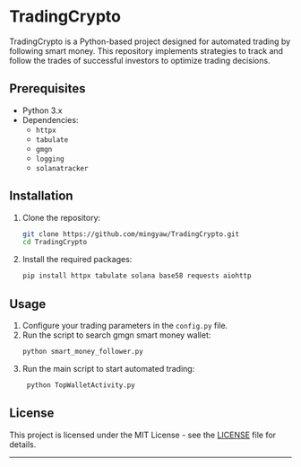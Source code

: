 # TradingCrypto

TradingCrypto is a Python-based project designed for automated trading by following smart money. This repository implements strategies to track and follow the trades of successful investors to optimize trading decisions.

## Prerequisites
- Python 3.x
- Dependencies:
  - `httpx`
  - `tabulate`
  - `gmgn`
  - `logging`
  - `solanatracker`
    
## Installation
1. Clone the repository:
    ```bash
    git clone https://github.com/mingyaw/TradingCrypto.git
    cd TradingCrypto
    ```
2. Install the required packages:
    ```bash
    pip install httpx tabulate solana base58 requests aiohttp
    ```

## Usage
1. Configure your trading parameters in the `config.py` file.
2. Run the script to search gmgn smart money wallet:
    ```bash
    python smart_money_follower.py
    ```
3. Run the main script to start automated trading:
   ```bash
    python TopWalletActivity.py
    ```
   
## License
This project is licensed under the MIT License - see the [LICENSE](LICENSE) file for details.

---
